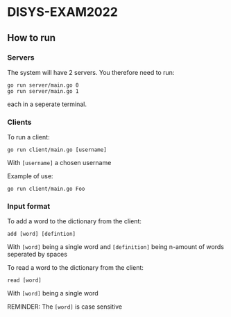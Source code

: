# DISYS-EXAM2022

## How to run

### Servers

The system will have 2 servers. You therefore need to run:

```shl
go run server/main.go 0
go run server/main.go 1
```

each in a seperate terminal.

### Clients

To run a client:

```shl
go run client/main.go [username]
```

With `[username]` a chosen username

Example of use:

```shl
go run client/main.go Foo 
```

### Input format
To add a word to the dictionary from the client:
```
add [word] [defintion]
```
With `[word]` being a single word and `[definition]` being n-amount of words seperated by spaces

To read a word to the dictionary from the client:
```
read [word]
```
With `[word]` being a single word

REMINDER: The `[word]` is case sensitive
